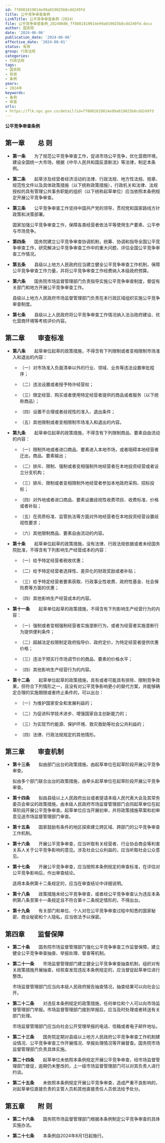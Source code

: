 ```yaml
---
id: ff8081819014e99a019025b8cdd249fd
title: 公平竞争审查条例
LinkTitle: 公平竞争审查条例（2024）
file: 公平竞争审查条例_20240606_ff8081819014e99a019025b8cdd249fd.docx
author: 国务院
date: '2024-06-06'
publication_date: '2024-06-06'
effective_date: '2024-08-01'
status: 有效
group: 行政法规
categories:
- 行政法规
tags:
- 国务院
- 有效
- 条例
years:
- 2024年
keywords:
- 条例
- 审查
urls:
- https://flk.npc.gov.cn/detail?id=ff8081819014e99a019025b8cdd249fd
---
```


**公平竞争审查条例**

## 第一章　　总  则

- **第一条**　　为了规范公平竞争审查工作，促进市场公平竞争，优化营商环境，建设全国统一大市场，根据《中华人民共和国反垄断法》等法律，制定本条例。

- **第二条**　　起草涉及经营者经济活动的法律、行政法规、地方性法规、规章、规范性文件以及具体政策措施（以下统称政策措施），行政机关和法律、法规授权的具有管理公共事务职能的组织（以下统称起草单位）应当依照本条例规定开展公平竞争审查。

- **第三条**　　公平竞争审查工作坚持中国共产党的领导，贯彻党和国家路线方针政策和决策部署。

  国家加强公平竞争审查工作，保障各类经营者依法平等使用生产要素、公平参与市场竞争。

- **第四条**　　国务院建立公平竞争审查协调机制，统筹、协调和指导全国公平竞争审查工作，研究解决公平竞争审查工作中的重大问题，评估全国公平竞争审查工作情况。

- **第五条**　　县级以上地方人民政府应当建立健全公平竞争审查工作机制，保障公平竞争审查工作力量，并将公平竞争审查工作经费纳入本级政府预算。

- **第六条**　　国务院市场监督管理部门负责指导实施公平竞争审查制度，督促有关部门和地方开展公平竞争审查工作。

  县级以上地方人民政府市场监督管理部门负责在本行政区域组织实施公平竞争审查制度。

- **第七条**　　县级以上人民政府将公平竞争审查工作情况纳入法治政府建设、优化营商环境等考核评价内容。

## 第二章　　审查标准

- **第八条**　　起草单位起草的政策措施，不得含有下列限制或者变相限制市场准入和退出的内容：

  - （一）对市场准入负面清单以外的行业、领域、业务等违法设置审批程序；

  - （二）违法设置或者授予特许经营权；

  - （三）限定经营、购买或者使用特定经营者提供的商品或者服务（以下统称商品）；

  - （四）设置不合理或者歧视性的准入、退出条件；

  - （五）其他限制或者变相限制市场准入和退出的内容。

- **第九条**　　起草单位起草的政策措施，不得含有下列限制商品、要素自由流动的内容：

  - （一）限制外地或者进口商品、要素进入本地市场，或者阻碍本地经营者迁出，商品、要素输出；

  - （二）排斥、限制、强制或者变相强制外地经营者在本地投资经营或者设立分支机构；

  - （三）排斥、限制或者变相限制外地经营者参加本地政府采购、招标投标；

  - （四）对外地或者进口商品、要素设置歧视性收费项目、收费标准、价格或者补贴；

  - （五）在资质标准、监管执法等方面对外地经营者在本地投资经营设置歧视性要求；

  - （六）其他限制商品、要素自由流动的内容。

- **第十条**　　起草单位起草的政策措施，没有法律、行政法规依据或者未经国务院批准，不得含有下列影响生产经营成本的内容：

  - （一）给予特定经营者税收优惠；

  - （二）给予特定经营者选择性、差异化的财政奖励或者补贴；

  - （三）给予特定经营者要素获取、行政事业性收费、政府性基金、社会保险费等方面的优惠；

  - （四）其他影响生产经营成本的内容。

- **第十一条**　　起草单位起草的政策措施，不得含有下列影响生产经营行为的内容：

  - （一）强制或者变相强制经营者实施垄断行为，或者为经营者实施垄断行为提供便利条件；

  - （二）超越法定权限制定政府指导价、政府定价，为特定经营者提供优惠价格；

  - （三）违法干预实行市场调节价的商品、要素的价格水平；

  - （四）其他影响生产经营行为的内容。

- **第十二条**　　起草单位起草的政策措施，具有或者可能具有排除、限制竞争效果，但符合下列情形之一，且没有对公平竞争影响更小的替代方案，并能够确定合理的实施期限或者终止条件的，可以出台：

  - （一）为维护国家安全和发展利益的；

  - （二）为促进科学技术进步、增强国家自主创新能力的；

  - （三）为实现节约能源、保护环境、救灾救助等社会公共利益的；

  - （四）法律、行政法规规定的其他情形。

## 第三章　　审查机制

- **第十三条**　　拟由部门出台的政策措施，由起草单位在起草阶段开展公平竞争审查。

  拟由多个部门联合出台的政策措施，由牵头起草单位在起草阶段开展公平竞争审查。

- **第十四条**　　拟由县级以上人民政府出台或者提请本级人民代表大会及其常务委员会审议的政策措施，由本级人民政府市场监督管理部门会同起草单位在起草阶段开展公平竞争审查。起草单位应当开展初审，并将政策措施草案和初审意见送市场监督管理部门审查。

- **第十五条**　　国家鼓励有条件的地区探索建立跨区域、跨部门的公平竞争审查工作机制。

- **第十六条**　　开展公平竞争审查，应当听取有关经营者、行业协会商会等利害关系人关于公平竞争影响的意见。涉及社会公众利益的，应当听取社会公众意见。

- **第十七条**　　开展公平竞争审查，应当按照本条例规定的审查标准，在评估对公平竞争影响后，作出审查结论。

  适用本条例第十二条规定的，应当在审查结论中详细说明。

- **第十八条**　　政策措施未经公平竞争审查，或者经公平竞争审查认为违反本条例第八条至第十一条规定且不符合第十二条规定情形的，不得出台。

- **第十九条**　　有关部门和单位、个人对在公平竞争审查过程中知悉的国家秘密、商业秘密和个人隐私，应当依法予以保密。

## 第四章　　监督保障

- **第二十条**　　国务院市场监督管理部门强化公平竞争审查工作监督保障，建立健全公平竞争审查抽查、举报处理、督查等机制。

- **第二十一条**　　市场监督管理部门建立健全公平竞争审查抽查机制，组织对有关政策措施开展抽查，经核查发现违反本条例规定的，应当督促起草单位进行整改。

  市场监督管理部门应当向本级人民政府报告抽查情况，抽查结果可以向社会公开。

- **第二十二条**　　对违反本条例规定的政策措施，任何单位和个人可以向市场监督管理部门举报。市场监督管理部门接到举报后，应当及时处理或者转送有关部门处理。

  市场监督管理部门应当向社会公开受理举报的电话、信箱或者电子邮件地址。

- **第二十三条**　　国务院定期对县级以上地方人民政府公平竞争审查工作机制建设情况、公平竞争审查工作开展情况、举报处理情况等开展督查。国务院市场监督管理部门负责具体实施。

- **第二十四条**　　起草单位未依照本条例规定开展公平竞争审查，经市场监督管理部门督促，逾期仍未整改的，上一级市场监督管理部门可以对其负责人进行约谈。

- **第二十五条**　　未依照本条例规定开展公平竞争审查，造成严重不良影响的，对起草单位直接负责的主管人员和其他直接责任人员依法给予处分。

## 第五章　　附  则

- **第二十六条**　　国务院市场监督管理部门根据本条例制定公平竞争审查的具体实施办法。

- **第二十七条**　　本条例自2024年8月1日起施行。
